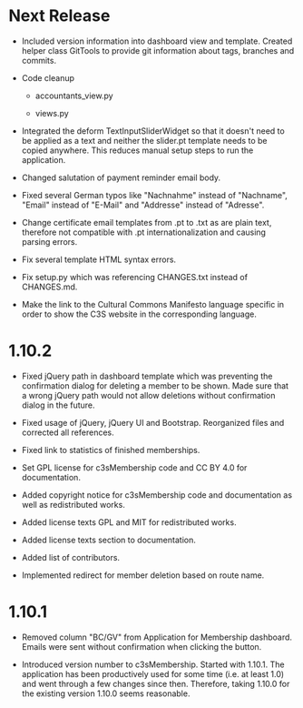 Next Release
=======

- Included version information into dashboard view and template. Created
  helper class GitTools to provide git information about tags, branches and
  commits.

- Code cleanup

  - accountants_view.py

  - views.py

- Integrated the deform TextInputSliderWidget so that it doesn't need
  to be applied as a text and neither the slider.pt template needs to
  be copied anywhere. This reduces manual setup steps to run the
  application.

- Changed salutation of payment reminder email body.

- Fixed several German typos like "Nachnahme" instead of "Nachname", "Email"
  instead of "E-Mail" and "Addresse" instead of "Adresse".

- Change certificate email templates from .pt to .txt as are plain
  text, therefore not compatible with .pt internationalization and causing 
  parsing errors.

- Fix several template HTML syntax errors.

- Fix setup.py which was referencing CHANGES.txt instead of CHANGES.md.

- Make the link to the Cultural Commons Manifesto language specific in order
  to show the C3S website in the corresponding language.



1.10.2
======

- Fixed jQuery path in dashboard template which was preventing the
  confirmation dialog for deleting a member to be shown. Made sure that
  a wrong jQuery path would not allow deletions without confirmation dialog
  in the future.

- Fixed usage of jQuery, jQuery UI and Bootstrap. Reorganized files and
  corrected all references.

- Fixed link to statistics of finished memberships.

- Set GPL license for c3sMembership code and CC BY 4.0 for documentation.

- Added copyright notice for c3sMembership code and documentation as well
  as redistributed works.

- Added license texts GPL and MIT for redistributed works.

- Added license texts section to documentation.

- Added list of contributors.

- Implemented redirect for member deletion based on route name.



1.10.1
======

- Removed column "BC/GV" from Application for Membership dashboard. Emails
  were sent without confirmation when clicking the button.

- Introduced version number to c3sMembership. Started with 1.10.1. The
  application has been productively used for some time (i.e. at least 1.0)
  and went through a few changes since then. Therefore, taking 1.10.0 for
  the existing version 1.10.0 seems reasonable.
